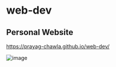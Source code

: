 # web-dev
## Personal Website
https://prayag-chawla.github.io/web-dev/

![image](https://github.com/Prayag-Chawla/web-dev/assets/92213377/70f49c07-1a1b-421d-bc3a-13db2da20e9e)


